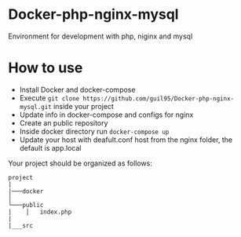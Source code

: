 # Docker-php-nginx-mysql
Environment for development with php, niginx and mysql

# How to use
 - Install Docker and docker-compose
 - Execute `git clone https://github.com/guil95/Docker-php-nginx-mysql.git` inside your project
 - Update info in docker-compose and configs for nginx
 - Create an public repository
 - Inside docker directory run `docker-compose up`
 - Update your host with deafult.conf host from the nginx folder, the default is app.local
 
Your project should be organized as follows:
```
project
|
|───docker
│   
└───public
|    │   index.php
|
|___src
```
